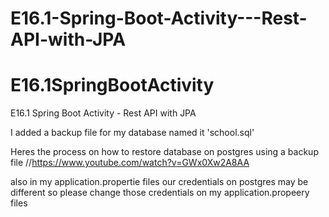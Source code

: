 # E16.1-Spring-Boot-Activity---Rest-API-with-JPA




# E16.1SpringBootActivity
E16.1 Spring Boot Activity - Rest API with JPA


I added a backup file for my database named it 'school.sql'


Heres the process on how to restore database on postgres using a backup file
//https://www.youtube.com/watch?v=GWx0Xw2A8AA

also in my application.propertie files
our credentials on postgres may be different so please change those credentials on my application.propeery files
